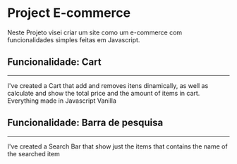 # Project E-commerce

Neste Projeto visei criar um site como um e-commerce com funcionalidades simples feitas em Javascript.

## Funcionalidade: Cart

<hr>

I've created a Cart that add and removes itens dinamically, as well as calculate and show the total price and the amount of items in cart. Everything made in Javascript Vanilla

## Funcionalidade: Barra de pesquisa

<hr>

I've created a Search Bar that show just the items that contains the name of the searched item
